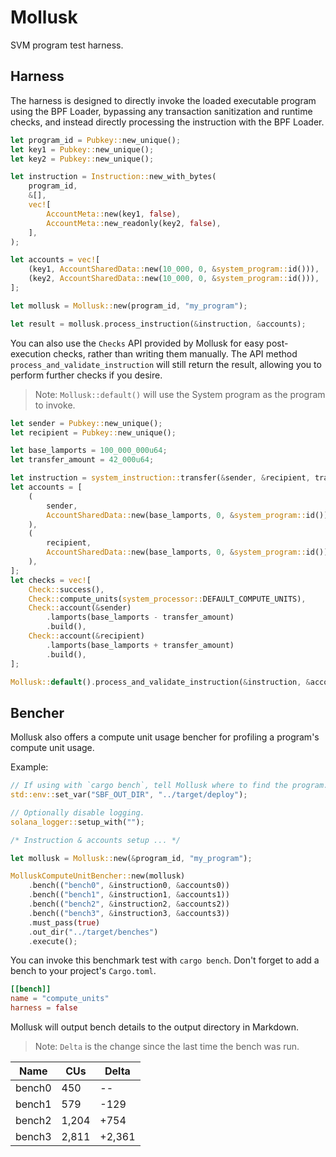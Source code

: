 # Mollusk

SVM program test harness.

## Harness

The harness is designed to directly invoke the loaded executable program using
the BPF Loader, bypassing any transaction sanitization and runtime checks, and
instead directly processing the instruction with the BPF Loader.

```rust
let program_id = Pubkey::new_unique();
let key1 = Pubkey::new_unique();
let key2 = Pubkey::new_unique();

let instruction = Instruction::new_with_bytes(
    program_id,
    &[],
    vec![
        AccountMeta::new(key1, false),
        AccountMeta::new_readonly(key2, false),
    ],
);

let accounts = vec![
    (key1, AccountSharedData::new(10_000, 0, &system_program::id())),
    (key2, AccountSharedData::new(10_000, 0, &system_program::id())),
];

let mollusk = Mollusk::new(program_id, "my_program");

let result = mollusk.process_instruction(&instruction, &accounts);
```

You can also use the `Checks` API provided by Mollusk for easy post-execution
checks, rather than writing them manually. The API method
`process_and_validate_instruction` will still return the result, allowing you
to perform further checks if you desire.

> Note: `Mollusk::default()` will use the System program as the program to
> invoke.

```rust
let sender = Pubkey::new_unique();
let recipient = Pubkey::new_unique();

let base_lamports = 100_000_000u64;
let transfer_amount = 42_000u64;

let instruction = system_instruction::transfer(&sender, &recipient, transfer_amount);
let accounts = [
    (
        sender,
        AccountSharedData::new(base_lamports, 0, &system_program::id()),
    ),
    (
        recipient,
        AccountSharedData::new(base_lamports, 0, &system_program::id()),
    ),
];
let checks = vec![
    Check::success(),
    Check::compute_units(system_processor::DEFAULT_COMPUTE_UNITS),
    Check::account(&sender)
        .lamports(base_lamports - transfer_amount)
        .build(),
    Check::account(&recipient)
        .lamports(base_lamports + transfer_amount)
        .build(),
];

Mollusk::default().process_and_validate_instruction(&instruction, &accounts, &checks);
```

## Bencher

Mollusk also offers a compute unit usage bencher for profiling a program's
compute unit usage.

Example:

```rust
// If using with `cargo bench`, tell Mollusk where to find the program.
std::env::set_var("SBF_OUT_DIR", "../target/deploy");

// Optionally disable logging.
solana_logger::setup_with("");

/* Instruction & accounts setup ... */

let mollusk = Mollusk::new(&program_id, "my_program");

MolluskComputeUnitBencher::new(mollusk)
    .bench(("bench0", &instruction0, &accounts0))
    .bench(("bench1", &instruction1, &accounts1))
    .bench(("bench2", &instruction2, &accounts2))
    .bench(("bench3", &instruction3, &accounts3))
    .must_pass(true)
    .out_dir("../target/benches")
    .execute();
```

You can invoke this benchmark test with `cargo bench`. Don't forget to add a
bench to your project's `Cargo.toml`.

```toml
[[bench]]
name = "compute_units"
harness = false
```

Mollusk will output bench details to the output directory in Markdown.

> Note: `Delta` is the change since the last time the bench was run.

| Name | CUs | Delta |
|------|--------|------------|
| bench0 | 450 | -- |
| bench1 | 579 | -129 |
| bench2 | 1,204 | +754 |
| bench3 | 2,811 | +2,361 |
